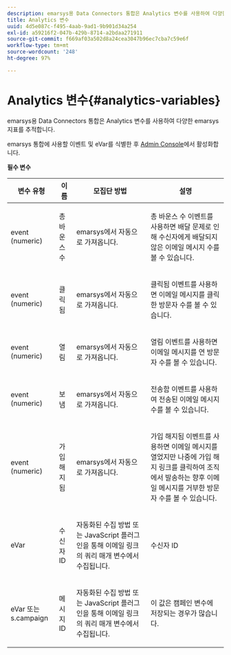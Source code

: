 ```yaml
---
description: emarsys용 Data Connectors 통합은 Analytics 변수를 사용하여 다양한 emarsys 지표를 추적합니다.
title: Analytics 변수
uuid: 4d5e087c-f495-4aab-9ad1-9b901d34a254
exl-id: a59216f2-047b-429b-8714-a2bdaa271911
source-git-commit: f669af03a502d8a24cea3047b96ec7cba7c59e6f
workflow-type: tm+mt
source-wordcount: '248'
ht-degree: 97%

---
```


# Analytics 변수{#analytics-variables}

emarsys용 Data Connectors 통합은 Analytics 변수를 사용하여 다양한 emarsys 지표를 추적합니다.

emarsys 통합에 사용할 이벤트 및 eVar를 식별한 후 [Admin Console](https://experienceleague.adobe.com/docs/analytics/admin/admin-tools/c-admin-tools.html)에서 활성화합니다.

**필수 변수**

<table id="table_5B8F3A1EB55D4BB48F669FB84C857256"> 
 <thead> 
  <tr> 
   <th colname="col1" class="entry"> 변수 유형 </th> 
   <th colname="col2" class="entry">  이름  </th> 
   <th colname="col3" class="entry"> 모집단 방법 </th> 
   <th colname="col4" class="entry"> 설명 </th> 
  </tr>
 </thead>
 <tbody> 
  <tr> 
   <td colname="col1"> event (numeric) </td> 
   <td colname="col2"> 총 바운스 수 </td> 
   <td colname="col3"> <p>emarsys에서 자동으로 가져옵니다. </p> </td> 
   <td colname="col4"> <p>총 바운스 수 이벤트를 사용하면 배달 문제로 인해 수신자에게 배달되지 않은 이메일 메시지 수를 볼 수 있습니다. </p> </td> 
  </tr> 
  <tr> 
   <td colname="col1"> event (numeric) </td> 
   <td colname="col2"> 클릭됨 </td> 
   <td colname="col3"> <p>emarsys에서 자동으로 가져옵니다. </p> </td> 
   <td colname="col4"> <p>클릭됨 이벤트를 사용하면 이메일 메시지를 클릭한 방문자 수를 볼 수 있습니다. </p> </td> 
  </tr> 
  <tr> 
   <td colname="col1"> event (numeric) </td> 
   <td colname="col2"> 열림 </td> 
   <td colname="col3"> <p>emarsys에서 자동으로 가져옵니다. </p> </td> 
   <td colname="col4"> <p>열림 이벤트를 사용하면 이메일 메시지를 연 방문자 수를 볼 수 있습니다. </p> </td> 
  </tr> 
  <tr> 
   <td colname="col1"> event (numeric) </td> 
   <td colname="col2"> 보냄 </td> 
   <td colname="col3"> <p>emarsys에서 자동으로 가져옵니다. </p> </td> 
   <td colname="col4"> <p>전송함 이벤트를 사용하여 전송된 이메일 메시지 수를 볼 수 있습니다. </p> </td> 
  </tr> 
  <tr> 
   <td colname="col1"> event (numeric) </td> 
   <td colname="col2"> 가입 해지됨 </td> 
   <td colname="col3"> <p>emarsys에서 자동으로 가져옵니다. </p> </td> 
   <td colname="col4"> <p>가입 해지됨 이벤트를 사용하면 이메일 메시지를 열었지만 나중에 가입 해지 링크를 클릭하여 조직에서 발송하는 향후 이메일 메시지를 거부한 방문자 수를 볼 수 있습니다. </p> </td> 
  </tr> 
  <tr> 
   <td colname="col1"> eVar </td> 
   <td colname="col2"> 수신자 ID </td> 
   <td colname="col3"> <p>자동화된 수집 방법 또는 JavaScript 플러그인을 통해 이메일 링크의 쿼리 매개 변수에서 수집됩니다. </p> </td> 
   <td colname="col4"> 수신자 ID </td> 
  </tr> 
  <tr> 
   <td colname="col1"> eVar 또는 s.campaign </td> 
   <td colname="col2"> 메시지 ID </td> 
   <td colname="col3"> <p>자동화된 수집 방법 또는 JavaScript 플러그인을 통해 이메일 링크의 쿼리 매개 변수에서 수집됩니다. </p> </td> 
   <td colname="col4"> 이 값은 캠페인 변수에 저장되는 경우가 많습니다. </td> 
  </tr> 
 </tbody> 
</table>
